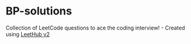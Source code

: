 # BP-solutions
Collection of LeetCode questions to ace the coding interview! - Created using [LeetHub v2](https://github.com/arunbhardwaj/LeetHub-2.0)
